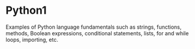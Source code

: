 # Python1
Examples of Python language fundamentals such as strings, functions, methods, Boolean expressions, conditional statements, lists, for and while loops, importing, etc.
